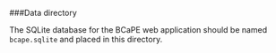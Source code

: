 ###Data directory

The SQLite database for the BCaPE web application should be named `bcape.sqlite` and placed in this directory.

